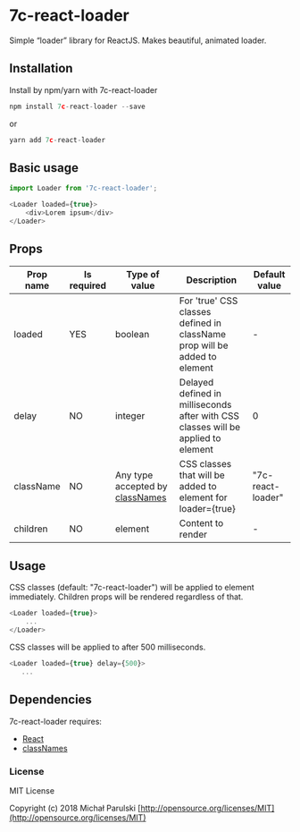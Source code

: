 # 7c-react-loader
Simple “loader” library for ReactJS. Makes beautiful, animated loader.

## Installation
Install by npm/yarn with 7c-react-loader

```js
npm install 7c-react-loader --save
```
or
```js
yarn add 7c-react-loader
```

## Basic usage
```js
import Loader from '7c-react-loader';

<Loader loaded={true}>
    <div>Lorem ipsum</div>
</Loader>
```

## Props
| Prop name | Is required | Type of value | Description | Default value |
| ---       | --- | ---                                                                         | --- | ---               |
| loaded    | YES | boolean                                                                     | For 'true' CSS classes defined in className prop will be added to <Loader> element       | -                 |
| delay     | NO  | integer                                                                     | Delayed defined in milliseconds after with CSS classes will be applied to <Loader> element | 0                 |
| className | NO  | Any type accepted by [classNames](https://www.npmjs.com/package/classnames) | CSS classes that will be added to <Loader> element for loader={true}                     | "7c-react-loader" |
| children  | NO  | element                                                                     | Content to render | -                 |

## Usage
CSS classes (default: "7c-react-loader") will be applied to <Loader> element immediately. Children props will be rendered regardless of that.
```js
<Loader loaded={true}>
    ...
</Loader>
```

CSS classes  will be applied to <Loader> after 500 milliseconds.
```js
<Loader loaded={true} delay={500}>
   ...
```

## Dependencies
7c-react-loader requires:
  - [React](https://facebook.github.io/react/index.html)
  - [classNames](https://www.npmjs.com/package/classnames)
  
### License
MIT License

Copyright (c) 2018 Michał Parulski [http://opensource.org/licenses/MIT](http://opensource.org/licenses/MIT)